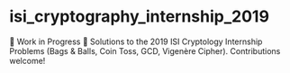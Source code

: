 # isi_cryptography_internship_2019
🚧 Work in Progress 🚧 Solutions to the 2019 ISI Cryptology Internship Problems (Bags &amp; Balls, Coin Toss, GCD, Vigenère Cipher). Contributions welcome!
